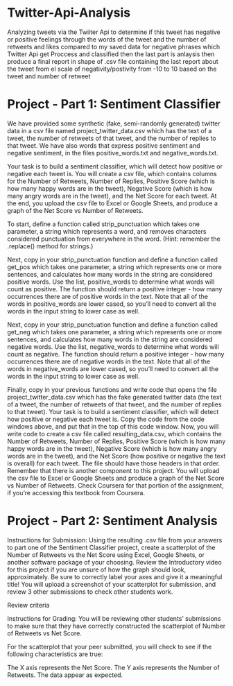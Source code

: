 # Twitter-Api-Analysis
Analyzing tweets via the Twiiter Api to determine if this tweet has negative or positive feelings through the words of the tweet and the number of retweets and likes compared to my saved data for negative phrases which Twitter Api get Proccess and classified then the last part is anlaysis then produce a final report in shape of .csv file containing the last report about the tweet from el scale of negativity/postivity   from -10 to 10 based on the tweet and number of retweet 


# Project - Part 1: Sentiment Classifier
We have provided some synthetic (fake, semi-randomly generated) twitter data in a csv file named project_twitter_data.csv which has the text of a tweet, the number of retweets of that tweet, and the number of replies to that tweet. We have also words that express positive sentiment and negative sentiment, in the files positive_words.txt and negative_words.txt.</br>

Your task is to build a sentiment classifier, which will detect how positive or negative each tweet is. You will create a csv file, which contains columns for the Number of Retweets, Number of Replies, Positive Score (which is how many happy words are in the tweet), Negative Score (which is how many angry words are in the tweet), and the Net Score for each tweet. At the end, you upload the csv file to Excel or Google Sheets, and produce a graph of the Net Score vs Number of Retweets.</br>

To start, define a function called strip_punctuation which takes one parameter, a string which represents a word, and removes characters considered punctuation from everywhere in the word. (Hint: remember the .replace() method for strings.)</br>

Next, copy in your strip_punctuation function and define a function called get_pos which takes one parameter, a string which represents one or more sentences, and calculates how many words in the string are considered positive words. Use the list, positive_words to determine what words will count as positive. The function should return a positive integer - how many occurrences there are of positive words in the text. Note that all of the words in positive_words are lower cased, so you’ll need to convert all the words in the input string to lower case as well.</br>

Next, copy in your strip_punctuation function and define a function called get_neg which takes one parameter, a string which represents one or more sentences, and calculates how many words in the string are considered negative words. Use the list, negative_words to determine what words will count as negative. The function should return a positive integer - how many occurrences there are of negative words in the text. Note that all of the words in negative_words are lower cased, so you’ll need to convert all the words in the input string to lower case as well.</br>

Finally, copy in your previous functions and write code that opens the file project_twitter_data.csv which has the fake generated twitter data (the text of a tweet, the number of retweets of that tweet, and the number of replies to that tweet). Your task is to build a sentiment classifier, which will detect how positive or negative each tweet is. Copy the code from the code windows above, and put that in the top of this code window. Now, you will write code to create a csv file called resulting_data.csv, which contains the Number of Retweets, Number of Replies, Positive Score (which is how many happy words are in the tweet), Negative Score (which is how many angry words are in the tweet), and the Net Score (how positive or negative the text is overall) for each tweet. The file should have those headers in that order. Remember that there is another component to this project. You will upload the csv file to Excel or Google Sheets and produce a graph of the Net Score vs Number of Retweets. Check Coursera for that portion of the assignment, if you’re accessing this textbook from Coursera.</br>

# Project - Part 2: Sentiment Analysis
Instructions for Submission: Using the resulting .csv file from your answers to part one of the Sentiment Classifier project, create a scatterplot of the Number of Retweets vs the Net Score using Excel, Google Sheets, or another software package of your choosing. Review the Introductory video for this project if you are unsure of how the graph should look, approximately. Be sure to correctly label your axes and give it a meaningful title! You will upload a screenshot of your scatterplot for submission, and review 3 other submissions to check other students work.</br>

Review criteria</br>

Instructions for Grading: You will be reviewing other students’ submissions to make sure that they have correctly constructed the scatterplot of Number of Retweets vs Net Score.</br>

For the scatterplot that your peer submitted, you will check to see if the following characteristics are true:</br>

The X axis represents the Net Score. The Y axis represents the Number of Retweets. The data appear as expected.</br>
